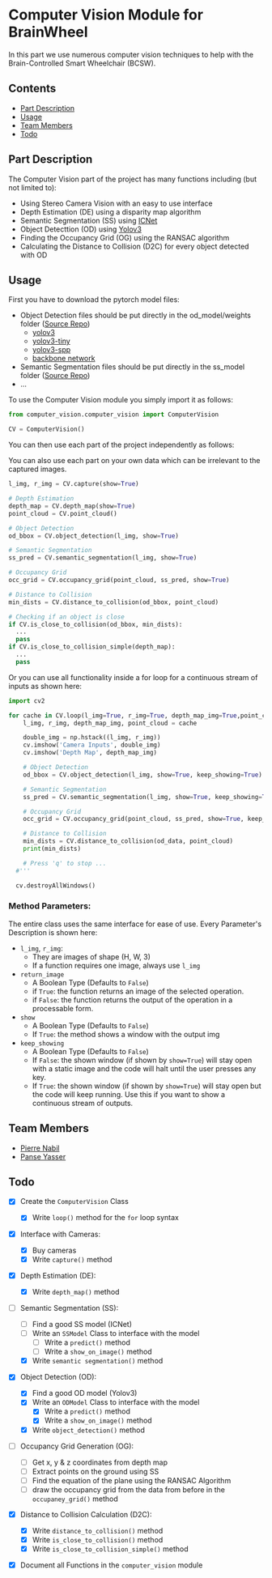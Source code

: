 # Computer Vision Module for BrainWheel

In this part we use numerous computer vision techniques to help
with the Brain-Controlled Smart Wheelchair (BCSW).


## Contents

 - [Part Description](#Part-Description)
 - [Usage](#Usage)
 - [Team Members](#Team-Members)
 - [Todo](#Todo)


## Part Description

The Computer Vision part of the project has many functions including
(but not limited to):

 - Using Stereo Camera Vision with an easy to use interface
 - Depth Estimation (DE) using a disparity map algorithm
 - Semantic Segmentation (SS) using [ICNet](...)
 - Object Detecttion (OD) using [Yolov3](https://github.com/Lornatang/YOLOv3-PyTorch)
 - Finding the Occupancy Grid (OG) using the RANSAC algorithm
 - Calculating the Distance to Collision (D2C) for every object detected with OD


## Usage

First you have to download the pytorch model files:
 - Object Detection files should be put directly in the od_model/weights folder ([Source Repo](https://github.com/Lornatang/YOLOv3-PyTorch))
   - [yolov3](https://pjreddie.com/media/files/yolov3.weights)
   - [yolov3-tiny](https://pjreddie.com/media/files/yolov3-tiny.weights)
   - [yolov3-spp](https://pjreddie.com/media/files/yolov3-spp.weights)
   - [backbone network](https://pjreddie.com/media/files/darknet53.conv.74)
 - Semantic Segmentation files should be put directly in the ss_model folder ([Source Repo](...))
  - ...

To use the Computer Vision module you simply import it as follows:

```python
from computer_vision.computer_vision import ComputerVision

CV = ComputerVision()
```


You can then use each part of the project independently as follows:

You can also use each part on your own data which can be irrelevant to 
the captured images.

```python
l_img, r_img = CV.capture(show=True)

# Depth Estimation
depth_map = CV.depth_map(show=True)
point_cloud = CV.point_cloud()

# Object Detection
od_bbox = CV.object_detection(l_img, show=True)

# Semantic Segmentation
ss_pred = CV.semantic_segmentation(l_img, show=True)

# Occupancy Grid
occ_grid = CV.occupancy_grid(point_cloud, ss_pred, show=True)

# Distance to Collision
min_dists = CV.distance_to_collision(od_bbox, point_cloud)

# Checking if an object is close
if CV.is_close_to_collision(od_bbox, min_dists):
  ...
  pass
if CV.is_close_to_collision_simple(depth_map):
  ...
  pass
```


Or you can use all functionality inside a for loop for a continuous stream of inputs
as shown here:

```python
import cv2

for cache in CV.loop(l_img=True, r_img=True, depth_map_img=True,point_cloud=True):
    l_img, r_img, depth_map_img, point_cloud = cache

    double_img = np.hstack((l_img, r_img))
    cv.imshow('Camera Inputs', double_img)
    cv.imshow('Depth Map', depth_map_img)

    # Object Detection
    od_bbox = CV.object_detection(l_img, show=True, keep_showing=True)

    # Semantic Segmentation
    ss_pred = CV.semantic_segmentation(l_img, show=True, keep_showing=True)

    # Occupancy Grid
    occ_grid = CV.occupancy_grid(point_cloud, ss_pred, show=True, keep_showing=True)

    # Distance to Collision
    min_dists = CV.distance_to_collision(od_data, point_cloud)
    print(min_dists)

    # Press 'q' to stop ...
  #'''

  cv.destroyAllWindows()
```

### Method Parameters:

The entire class uses the same interface for ease of use.
Every Parameter's Description is shown here:

 - ```l_img```, ```r_img```:
   - They are images of shape (H, W, 3)
   - If a function requires one image, always use ```l_img```
 - ```return_image```
   - A Boolean Type (Defaults to ```False```)
   - if ```True```: the function returns an image of the selected operation.
   - if ```False```: the function returns the output of the operation in a processable form.
 - ```show```
   - A Boolean Type (Defaults to ```False```)
   - If ```True```: the method shows a window with the output img
 - ```keep_showing```
   - A Boolean Type (Defaults to ```False```)
   - If ```False```: the shown window (if shown by ```show=True```) will stay open with a 
   static image and the code will halt until the user presses any key.
   - If ```True```: the shown window (if shown by ```show=True```) will stay open but the 
   code will keep running. Use this if you want to show a continuous stream of 
   outputs.


## Team Members

 - [Pierre Nabil](https://github.com/PierreNabil)
 - [Panse Yasser](https://github.com/Panse98)
 
 
## Todo
 - [x] Create the ```ComputerVision``` Class
   - [x] Write ```loop()``` method for the ```for``` loop syntax
   
 - [x] Interface with Cameras:
   - [x] Buy cameras
   - [x] Write ```capture()``` method
   
 - [x] Depth Estimation (DE):
   - [x] Write ```depth_map()``` method
   
 - [ ] Semantic Segmentation (SS):
   - [ ] Find a good SS model (ICNet)
   - [ ] Write an ```SSModel``` Class to interface with the model
     - [ ] Write a ```predict()``` method
     - [ ] Write a ```show_on_image()``` method
   - [x] Write ```semantic segmentation()``` method
   
 - [x] Object Detection (OD):
   - [x] Find a good OD model (Yolov3)
   - [x] Write an ```ODModel``` Class to interface with the model
     - [x] Write a ```predict()``` method
     - [x] Write a ```show_on_image()``` method
   - [x] Write ```object_detection()``` method
   
 - [ ] Occupancy Grid Generation (OG):
   - [ ] Get x, y & z coordinates from depth map
   - [ ] Extract points on the ground using SS
   - [ ] Find the equation of the plane using the RANSAC Algorithm
   - [ ] draw the occupancy grid from the data from before in the 
   ```occupaney_grid()``` method
   
 - [x] Distance to Collision Calculation (D2C):
   - [x] Write ```distance_to_collision()``` method
   - [x] Write ```is_close_to_collision()``` method
   - [x] Write ```is_close_to_collision_simple()``` method
   
 - [x] Document all Functions in the ```computer_vision``` module
 
